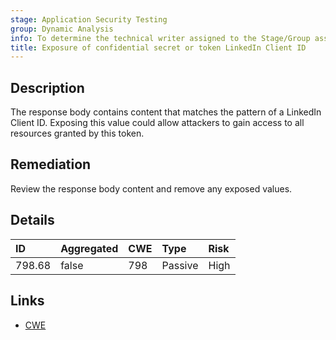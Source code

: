 ```yaml
---
stage: Application Security Testing
group: Dynamic Analysis
info: To determine the technical writer assigned to the Stage/Group associated with this page, see https://handbook.gitlab.com/handbook/product/ux/technical-writing/#assignments
title: Exposure of confidential secret or token LinkedIn Client ID
---
```


## Description

The response body contains content that matches the pattern of a LinkedIn Client ID.
Exposing this value could allow attackers to gain access to all resources granted by this token.

## Remediation

Review the response body content and remove any exposed values.

## Details

| ID | Aggregated | CWE | Type | Risk |
|:---|:-----------|:----|:-----|:-----|
| 798.68 | false | 798 | Passive | High |

## Links

- [CWE](https://cwe.mitre.org/data/definitions/798.html)
